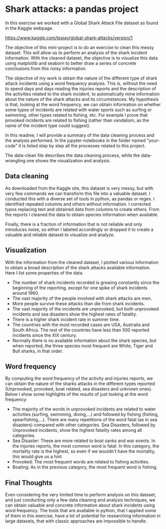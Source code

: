 # Shark attacks: a pandas project

In this exercise we worked with a Global Shark Attack File dataset as found in the Kaggle webpage.

https://www.kaggle.com/teajay/global-shark-attacks/version/1

The objective of this mini-project is to do an exercise to clean this messy dataset. This will allow us to perform an analysis of the shark incident information. With the cleaned dataset, the objective is to visualize this data using matplotlib and seaborn to better draw a series of concrete conclusions from this noisy information.

The objective of my work is obtain the nature of the different type of shark attack incidents using a word frequency analysis. This is, without the need to spend days and days reading the injuries reports and the description of the activities related to the shark incident, to automatically mine information about the nature of the shark attacks and its circumstances. My hypothesis is that, looking at the word frequency, we can obtain information on whether some types of incidents are related with water sports such as surfing or swimming, other types related to fishing, etc. For example I prove that provoked incidents are related to fishing (rather than vandalism, as the name of the incident type could suggest).

In this readme, I will provide a summary of the data cleaning process and the analysis performed. In the jupyter-notebooks in the folder named "your-code" it is listed step by step all the processes related to this project.

The data-clean file describes the data cleaning process, while the data-wrangling one shows the visualization and analysis.



## Data cleaning

As downloaded from the Kaggle site, this dataset is very messy, but with very few commands we can transform this file into a valuable dataset. I conducted this with a diverse set of tools in python, as pandas or regex. I identified repeated columns and others without information. I corrected typos replacing text and obtained data from columns to create others. From the reports I cleaned the data to obtain species information when available.

Finally, there is a fraction of information that is not reliable and only introduces noise, so either I labeled accordingly or dropped it to create a valuable and reliable dataset to visualize and analyze.



## Visualization

With the information from the cleaned dataset, I plotted various information to obtain a broad description of the shark attacks available information. Here I list some properties of the data.

- The number of shark incidents recorded is growing constantly since the beginning of the reporting, except for one spike of shark incidents around 1960.
- The vast majority of the people involved with shark attacks are men.
- More people survive these attacks than die from shark incidents.
- The vast majority of the incidents are unprovoked, but both unprovoked incidents and sea disasters show the highest rates of fatality.
- There is a higher shark incident rate in summer time.
- The countries with the most recorded cases are USA, Australia and South Africa. The rest of the countries have less than 500 reported incidents since the XIX century.
- Normally there is no available information about the shark species, but when reported, the three species most frequent are White, Tiger and Bull sharks, in that order.



## Word frequency

By computing the word frequency of the activity and injuries reports, we can obtain the nature of the sharks attacks in the different types reported (Unprovoked, provoked, boat related, sea disasters and unknown ones). Below I show some highlights of the results of just looking at the word frequency:

- The majority of the words in unprovoked incidents are related to water activities (surfing, swimming, diving,...) and followed by fishing (fishing, spearfishing,...). There are many repetitions of the word fatal (as in sea disasters) compared with other categories. Sea Disasters, followed by Unprovoked incidents, show the highest fatality rates among all categories.
- Sea Disaster: These are more related to boat sanks and war events. In the injuries reports, the most common word is fatal. In this category, the mortality rate is the highest, so even if we wouldn't have the mortality, this would give us a hint
- Provoked: The most frequent words are related to fishing activities.
- Boating: As in the previous category, the most frequent word is fishing.



## Final Thoughts

Even considering the very limited time to perform analysis on this dataset, and just conducting only a few data cleaning and analysis techniques, we can obtain valuable and concrete information about shark incidents using word frequency. The tools that are available in python, that I applied some of them in this exercise, have a lot of potential for researching information in large datasets, that with classic approaches are impossible to handle.


